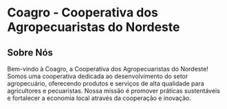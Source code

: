 # Coagro - Cooperativa dos Agropecuaristas do Nordeste

## Sobre Nós

Bem-vindo à Coagro, a Cooperativa dos Agropecuaristas do Nordeste! Somos uma cooperativa dedicada ao desenvolvimento do setor agropecuário, oferecendo produtos e serviços de alta qualidade para agricultores e pecuaristas. Nossa missão é promover práticas sustentáveis e fortalecer a economia local através da cooperação e inovação.


